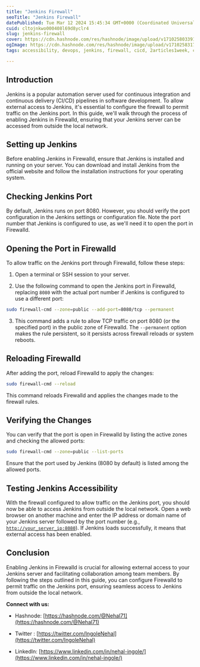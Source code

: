 ```yaml
---
title: "Jenkins Firewall"
seoTitle: "Jenkins Firewall"
datePublished: Tue Mar 12 2024 15:45:34 GMT+0000 (Coordinated Universal Time)
cuid: cltojnkwo000408l69d8yclr4
slug: jenkins-firewall
cover: https://cdn.hashnode.com/res/hashnode/image/upload/v1710258033916/1a2bbf24-7a6f-4d01-bc4b-98fd2cdb52fe.jpeg
ogImage: https://cdn.hashnode.com/res/hashnode/image/upload/v1710258317169/55fd4046-a034-43a2-a4cc-675c05f79831.jpeg
tags: accessibility, devops, jenkins, firewall, cicd, 2articles1week, ci-cd, learning-journey, learn-in-public, jenkins-port-change

---
```


## Introduction

Jenkins is a popular automation server used for continuous integration and continuous delivery (CI/CD) pipelines in software development. To allow external access to Jenkins, it's essential to configure the firewall to permit traffic on the Jenkins port. In this guide, we'll walk through the process of enabling Jenkins in Firewalld, ensuring that your Jenkins server can be accessed from outside the local network.

## Setting up Jenkins

Before enabling Jenkins in Firewalld, ensure that Jenkins is installed and running on your server. You can download and install Jenkins from the official website and follow the installation instructions for your operating system.

## Checking Jenkins Port

By default, Jenkins runs on port 8080. However, you should verify the port configuration in the Jenkins settings or configuration file. Note the port number that Jenkins is configured to use, as we'll need it to open the port in Firewalld.

## Opening the Port in Firewalld

To allow traffic on the Jenkins port through Firewalld, follow these steps:

1. Open a terminal or SSH session to your server.
    
2. Use the following command to open the Jenkins port in Firewalld, replacing `8080` with the actual port number if Jenkins is configured to use a different port:
    

```bash
sudo firewall-cmd --zone=public --add-port=8080/tcp --permanent
```

3. This command adds a rule to allow TCP traffic on port 8080 (or the specified port) in the public zone of Firewalld. The `--permanent` option makes the rule persistent, so it persists across firewall reloads or system reboots.
    

## Reloading Firewalld

After adding the port, reload Firewalld to apply the changes:

```bash
sudo firewall-cmd --reload
```

This command reloads Firewalld and applies the changes made to the firewall rules.

## Verifying the Changes

You can verify that the port is open in Firewalld by listing the active zones and checking the allowed ports:

```bash
sudo firewall-cmd --zone=public --list-ports
```

Ensure that the port used by Jenkins (8080 by default) is listed among the allowed ports.

## Testing Jenkins Accessibility

With the firewall configured to allow traffic on the Jenkins port, you should now be able to access Jenkins from outside the local network. Open a web browser on another machine and enter the IP address or domain name of your Jenkins server followed by the port number (e.g., [`http://your_server_ip:8080`](http://your_server_ip:8080)). If Jenkins loads successfully, it means that external access has been enabled.

## Conclusion

Enabling Jenkins in Firewalld is crucial for allowing external access to your Jenkins server and facilitating collaboration among team members. By following the steps outlined in this guide, you can configure Firewalld to permit traffic on the Jenkins port, ensuring seamless access to Jenkins from outside the local network.

**Connect with us:**

* Hashnode: [https://hashnode.com/@Nehal71](https://hashnode.com/@Nehal71)
    
* Twitter : [https://twitter.com/IngoleNehal](https://twitter.com/IngoleNehal)
    
* LinkedIn: [https://www.linkedin.com/in/nehal-ingole/](https://www.linkedin.com/in/nehal-ingole/)